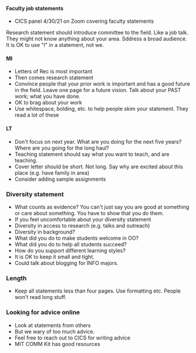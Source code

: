 #### Faculty job statements

- CICS panel 4/30/21 on Zoom covering faculty statements 

Research statement should introduce committee to the field. Like a job talk. They might not know anything about your area. Sddress a broad audience. It is OK to use "I" in a statement, not we.

#### MI
- Letters of Rec is most important
- Then comes research statement
- Convince people that your prior work is important and has a good future in the field. Leave one page for a future vision. Talk about your PAST work; what you have done.
- OK to brag about your work
- Use whitespace, bolding, etc. to help people skim your statement. They read a lot of these

#### LT
- Don't focus on next year. What are you doing for the next five years? Where are you going for the long haul?
- Teaching statement should say what you want to teach, and are teaching.
- Cover letter should be short. Not long. Say why are excited about this place (e.g. have family in area)
- Consider adding sample assignments 

### Diversity statement
- What counts as evidence? You can't just say you are good at something or care about something. You have to show that you do them. 
- If you feel uncomfortable about your diversity statement
- Diversity in access to research (e.g. talks and outreach) 
- Diversity in background? 
- What did you do to make students welcome in OO? 
- What did you do to help all students succeed?
- How do you support different learning styles?
- It is OK to keep it small and tight.
- Could talk about blogging for INFO majors.

### Length 
- Keep all statements less than four pages. Use formatting etc. People won't read long stuff.

### Looking for advice online
- Look at statements from others
- But we wary of too much advice. 
- Feel free to reach out to CICS for writing advice 
- MIT COMM Kit has good resources 

